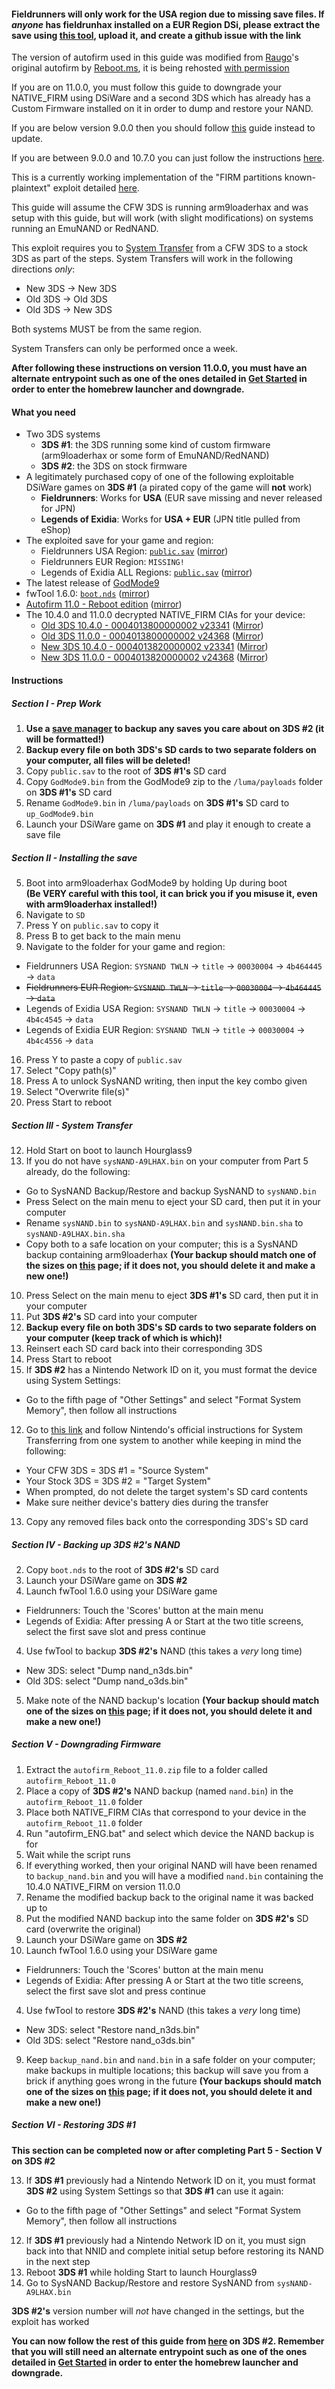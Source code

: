 #### Fieldrunners will only work for the USA region due to missing save files. If *anyone* has fieldrunhax installed on a EUR Region DSi, please extract the save using [this tool](https://gbatemp.net/attachments/dsi_sav_extract-zip.22221/), upload it, and create a github issue with the link

The version of autofirm used in this guide was modified from [Raugo](https://gbatemp.net/members/356694/)'s original autofirm by [Reboot.ms](https://www.reboot.ms/forum/threads/2403/), it is being rehosted [with permission](http://archive.is/KOrWp)

If you are on 11.0.0, you must follow this guide to downgrade your NATIVE_FIRM using DSiWare and a second 3DS which has already has a Custom Firmware installed on it in order to dump and restore your NAND.    

If you are below version 9.0.0 then you should follow [this](https://github.com/Plailect/plailect.github.io/wiki/9.2.0-Update) guide instead to update.    

If you are between 9.0.0 and 10.7.0 you can just follow the instructions [here](https://github.com/Plailect/plailect.github.io/wiki/Get-Started).    

This is a currently working implementation of the "FIRM partitions known-plaintext" exploit detailed [here](https://www.3dbrew.org/wiki/3DS_System_Flaws).

This guide will assume the CFW 3DS is running arm9loaderhax and was setup with this guide, but will work (with slight modifications) on systems running an EmuNAND or RedNAND.

This exploit requires you to [System Transfer](http://en-americas-support.nintendo.com/app/answers/detail/a_id/13996/) from a CFW 3DS to a stock 3DS as part of the steps. System Transfers will work in the following directions *only*:
  + New 3DS -> New 3DS
  + Old 3DS -> Old 3DS
  + Old 3DS -> New 3DS

Both systems MUST be from the same region.

System Transfers can only be performed once a week.

**After following these instructions on version 11.0.0, you must have an alternate entrypoint such as one of the ones detailed in [Get Started](https://github.com/Plailect/Guide/wiki/Get-Started) in order to enter the homebrew launcher and downgrade.**

#### What you need

* Two 3DS systems
  + **3DS #1**: the 3DS running some kind of custom firmware (arm9loaderhax or some form of EmuNAND/RedNAND)
  + **3DS #2**: the 3DS on stock firmware  
* A legitimately purchased copy of one of the following exploitable DSiWare games on **3DS #1** (a pirated copy of the game will **not** work)
  + **Fieldrunners**: Works for **USA** (EUR save missing and never released for JPN)
  + **Legends of Exidia**: Works for **USA + EUR** (JPN title pulled from eShop)
* The exploited save for your game and region:
  + Fieldrunners USA Region: [`public.sav`](https://mega.nz/#!I5ljGDiD!wIVzpWxMVmj1u-n4do_5qRleawwCVySyYAx11ydt3UA) ([mirror](https://drive.google.com/open?id=0BzPfvjeuhqoDTk1oOW9od09OVWM))
  + Fieldrunners EUR Region: `MISSING!`
  + Legends of Exidia ALL Regions: [`public.sav`](https://mega.nz/#!FxNDBDDJ!mLAhdDyd5HcMFYaqcOI0ydiDDzTQ4VWPh_DE5kmEpXs) ([mirror](https://drive.google.com/open?id=0B32_U2tx5LXfdmNGMU03dkNoWWM))
* The latest release of [GodMode9](https://github.com/d0k3/GodMode9/releases)
* fwTool 1.6.0: [`boot.nds`](https://mega.nz/#!A09F1LqZ!J2Co681BrnDiMe9LCdiemUCU-70pKx4aITYek2XkxII) ([mirror](https://drive.google.com/open?id=0BzPfvjeuhqoDZlNVR2x4VzBoVG8))
* [Autofirm 11.0 - Reboot edition](https://mega.nz/#!dl8ASTjB!2jsKbAYTAlspHhxYCt9Wzvia74xEvgtzGQxGLe3TJiM) ([mirror](https://drive.google.com/open?id=0BzPfvjeuhqoDRTlwYUQ1NDJoVlk))
* The 10.4.0 and 11.0.0 decrypted NATIVE_FIRM CIAs for your device:
    + [Old 3DS 10.4.0 - 0004013800000002 v23341](https://mega.nz/#!I5EmyCZC!pU-bG9Esg30LINlasTP43Sei6aDNnTIzh1ojwECKOrU) ([Mirror](https://drive.google.com/open?id=0BzPfvjeuhqoDUGxYbmkwVThSUHc))    
    + [Old 3DS 11.0.0 - 0004013800000002 v24368](https://mega.nz/#!AgUGAbKD!0iNXI1ioLM7mBzACfBrPLotYk8g-LzcdTgcuTsQCmHQ) ([Mirror](https://drive.google.com/open?id=0BzPfvjeuhqoDaG1jbERyQ1BGcHc))    
    + [New 3DS 10.4.0 - 0004013820000002 v23341](https://mega.nz/#!1xcEAApQ!anu5UenuD-uEm6z14n680rQThEgViAsytWh5ZuTa_hc) ([Mirror](https://drive.google.com/open?id=0BzPfvjeuhqoDRHlOTWJZNGtxVkk))
    + [New 3DS 11.0.0 - 0004013820000002 v24368](https://mega.nz/#!dk8BgZaJ!8EM0Wk4NHl6-_O4hhcatIpAx-vfkjMKZs7uQh__OKRw) ([Mirror](https://drive.google.com/open?id=0BzPfvjeuhqoDeVhnUU1semtNQjQ))

#### Instructions

##### Section I - Prep Work

1. **Use a [save manager](https://github.com/J-D-K/JKSM/releases) to backup any saves you care about on 3DS #2 (it will be formatted!)**
2. **Backup every file on both 3DS's SD cards to two separate folders on your computer, all files will be deleted!**
1. Copy `public.sav` to the root of **3DS #1's** SD card
2. Copy `GodMode9.bin` from the GodMode9 zip to the `/luma/payloads` folder on **3DS #1's** SD card
2. Rename `GodMode9.bin` in `/luma/payloads` on **3DS #1's** SD card to `up_GodMode9.bin`
3. Launch your DSiWare game on **3DS #1** and play it enough to create a save file

##### Section II - Installing the save

5. Boot into arm9loaderhax GodMode9 by holding Up during boot    
**(Be VERY careful with this tool, it can brick you if you misuse it, even with arm9loaderhax installed!)**
5. Navigate to `SD`
7. Press Y on `public.sav` to copy it
6. Press B to get back to the main menu
5. Navigate to the folder for your game and region:
  + Fieldrunners USA Region: `SYSNAND TWLN` -> `title` -> `00030004` -> `4b464445` -> `data`
  + ~~Fieldrunners EUR Region: `SYSNAND TWLN` -> `title` -> `00030004` -> `4b464445` -> `data`~~
  + Legends of Exidia USA Region: `SYSNAND TWLN` -> `title` -> `00030004` -> `4b4c4545` -> `data`
  + Legends of Exidia EUR Region: `SYSNAND TWLN` -> `title` -> `00030004` -> `4b4c4556` -> `data`
16. Press Y to paste a copy of `public.sav`
17. Select "Copy path(s)"
18. Press A to unlock SysNAND writing, then input the key combo given
15. Select "Overwrite file(s)"
18. Press Start to reboot

##### Section III - System Transfer

12. Hold Start on boot to launch Hourglass9
19. If you do not have `sysNAND-A9LHAX.bin` on your computer from Part 5 already, do the following:    
  + Go to SysNAND Backup/Restore and backup SysNAND to `sysNAND.bin`
  + Press Select on the main menu to eject your SD card, then put it in your computer
  + Rename `sysNAND.bin` to `sysNAND-A9LHAX.bin` and `sysNAND.bin.sha` to `sysNAND-A9LHAX.bin.sha`
  + Copy both to a safe location on your computer; this is a SysNAND backup containing arm9loaderhax **(Your backup should match one of the sizes on [this](https://github.com/Plailect/Guide/wiki/NAND-Size) page; if it does not, you should delete it and make a new one!)**
10. Press Select on the main menu to eject **3DS #1's** SD card, then put it in your computer
12. Put **3DS #2's** SD card into your computer
12. **Backup every file on both 3DS's SD cards to two separate folders on your computer (keep track of which is which)!**
11. Reinsert each SD card back into their corresponding 3DS
11. Press Start to reboot
12. If **3DS #2** has a Nintendo Network ID on it, you must format the device using System Settings:
  + Go to the fifth page of "Other Settings" and select "Format System Memory", then follow all instructions
12. Go to [this link](http://en-americas-support.nintendo.com/app/answers/detail/a_id/227/) and follow Nintendo's official instructions for System Transferring from one system to another while keeping in mind the following:
  + Your CFW 3DS = 3DS #1 = "Source System"
  + Your Stock 3DS = 3DS #2 = "Target System"
  + When prompted, do not delete the target system's SD card contents
  + Make sure neither device's battery dies during the transfer
13. Copy any removed files back onto the corresponding 3DS's SD card

##### Section IV - Backing up 3DS #2's NAND
2. Copy `boot.nds` to the root of **3DS #2's** SD card
2. Launch your DSiWare game on **3DS #2**
3. Launch fwTool 1.6.0 using your DSiWare game
  + Fieldrunners: Touch the 'Scores' button at the main menu
  + Legends of Exidia: After pressing A or Start at the two title screens, select the first save slot and press continue
4. Use fwTool to backup **3DS #2's** NAND (this takes a *very* long time)
  + New 3DS: select "Dump nand_n3ds.bin"
  + Old 3DS: select "Dump nand_o3ds.bin"
5. Make note of the NAND backup's location **(Your backup should match one of the sizes on [this](https://github.com/Plailect/Guide/wiki/NAND-Size) page; if it does not, you should delete it and make a new one!)**

##### Section V - Downgrading Firmware
1. Extract the `autofirm_Reboot_11.0.zip` file to a folder called `autofirm_Reboot_11.0`
2. Place a copy of **3DS #2's** NAND backup (named `nand.bin`) in the `autofirm_Reboot_11.0` folder
4. Place both NATIVE_FIRM CIAs that correspond to your device in the `autofirm_Reboot_11.0` folder
7. Run "autofirm_ENG.bat" and select which device the NAND backup is for
8. Wait while the script runs
8. If everything worked, then your original NAND will have been renamed to `backup_nand.bin` and you will have a modified `nand.bin` containing the 10.4.0 NATIVE_FIRM on version 11.0.0
3. Rename the modified backup back to the original name it was backed up to
1. Put the modified NAND backup into the same folder on **3DS #2's** SD card (overwrite the original)
2. Launch your DSiWare game on **3DS #2**
3. Launch fwTool 1.6.0 using your DSiWare game
  + Fieldrunners: Touch the 'Scores' button at the main menu
  + Legends of Exidia: After pressing A or Start at the two title screens, select the first save slot and press continue
4. Use fwTool to restore **3DS #2's** NAND (this takes a *very* long time)
  + New 3DS: select "Restore nand_n3ds.bin"
  + Old 3DS: select "Restore nand_o3ds.bin"
9. Keep `backup_nand.bin` and `nand.bin` in a safe folder on your computer; make backups in multiple locations; this backup will save you from a brick if anything goes wrong in the future **(Your backups should match one of the sizes on [this](https://github.com/Plailect/Guide/wiki/NAND-Size) page; if it does not, you should delete it and make a new one!)**

##### Section VI - Restoring 3DS #1    
**This section can be completed now or after completing Part 5 - Section V on 3DS #2**

13. If **3DS #1** previously had a Nintendo Network ID on it, you must format **3DS #2** using System Settings so that **3DS #1** can use it again:
  + Go to the fifth page of "Other Settings" and select "Format System Memory", then follow all instructions
12. If **3DS #1** previously had a Nintendo Network ID on it, you must sign back into that NNID and complete initial setup before restoring its NAND in the next step
14. Reboot **3DS #1** while holding Start to launch Hourglass9
16. Go to SysNAND Backup/Restore and restore SysNAND from `sysNAND-A9LHAX.bin`

**3DS #2's** version number will *not* have changed in the settings, but the exploit has worked

**You can now follow the rest of this guide from [here](https://github.com/Plailect/Guide/wiki/Part-1-(Homebrew)) on **3DS #2**. Remember that you will still need an alternate entrypoint such as one of the ones detailed in [Get Started](https://github.com/Plailect/Guide/wiki/Get-Started) in order to enter the homebrew launcher and downgrade.**
